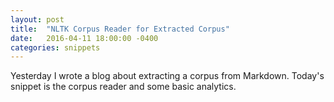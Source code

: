 ```yaml
---
layout: post
title:  "NLTK Corpus Reader for Extracted Corpus"
date:   2016-04-11 18:00:00 -0400
categories: snippets
---
```


Yesterday I wrote a blog about extracting a corpus from Markdown. Today's snippet is the corpus reader and some basic analytics. 
